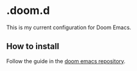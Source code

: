 # .doom.d
This is my current configuration for Doom Emacs.
## How to install
Follow the guide in the [doom emacs repository](https://github.com/hlissner/doom-emacs#install).
